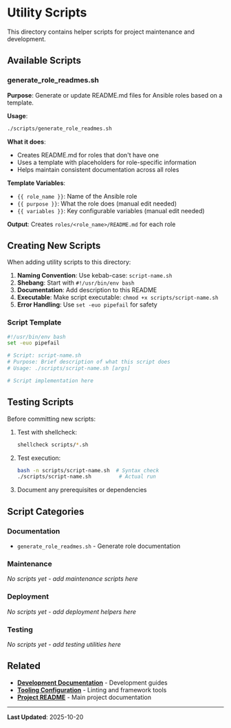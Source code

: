 # Utility Scripts

This directory contains helper scripts for project maintenance and development.

## Available Scripts

### generate_role_readmes.sh

**Purpose**: Generate or update README.md files for Ansible roles based on a template.

**Usage**:
```bash
./scripts/generate_role_readmes.sh
```

**What it does**:
- Creates README.md for roles that don't have one
- Uses a template with placeholders for role-specific information
- Helps maintain consistent documentation across all roles

**Template Variables**:
- `{{ role_name }}`: Name of the Ansible role
- `{{ purpose }}`: What the role does (manual edit needed)
- `{{ variables }}`: Key configurable variables (manual edit needed)

**Output**: Creates `roles/<role_name>/README.md` for each role

## Creating New Scripts

When adding utility scripts to this directory:

1. **Naming Convention**: Use kebab-case: `script-name.sh`
2. **Shebang**: Start with `#!/usr/bin/env bash`
3. **Documentation**: Add description to this README
4. **Executable**: Make script executable: `chmod +x scripts/script-name.sh`
5. **Error Handling**: Use `set -euo pipefail` for safety

### Script Template

```bash
#!/usr/bin/env bash
set -euo pipefail

# Script: script-name.sh
# Purpose: Brief description of what this script does
# Usage: ./scripts/script-name.sh [args]

# Script implementation here
```

## Testing Scripts

Before committing new scripts:

1. Test with shellcheck:
   ```bash
   shellcheck scripts/*.sh
   ```

2. Test execution:
   ```bash
   bash -n scripts/script-name.sh  # Syntax check
   ./scripts/script-name.sh         # Actual run
   ```

3. Document any prerequisites or dependencies

## Script Categories

### Documentation
- `generate_role_readmes.sh` - Generate role documentation

### Maintenance
_No scripts yet - add maintenance scripts here_

### Deployment
_No scripts yet - add deployment helpers here_

### Testing
_No scripts yet - add testing utilities here_

## Related

- **[Development Documentation](../docs/development/)** - Development guides
- **[Tooling Configuration](../.tooling/)** - Linting and framework tools
- **[Project README](../README.md)** - Main project documentation

---

**Last Updated**: 2025-10-20
